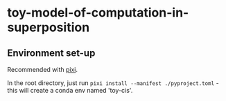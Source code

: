 # toy-model-of-computation-in-superposition

## Environment set-up

Recommended with [pixi](https://pixi.sh/latest/tutorials/python).

In the root directory, just run `pixi install --manifest ./pyproject.toml` - this will create a conda env named 'toy-cis'.